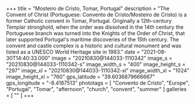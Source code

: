 +++
title = "Mosteiro de Cristo, Tomar, Portugal"
description = "The Convent of Christ (Portuguese: Convento de Cristo/Mosteiro de Cristo) is a former Catholic convent in Tomar, Portugal. Originally a 12th-century Templar stronghold, when the order was dissolved in the 14th century the Portuguese branch was turned into the Knights of the Order of Christ, that later supported Portugal's maritime discoveries of the 15th century. The convent and castle complex is a historic and cultural monument and was listed as a UNESCO World Heritage site in 1983."
date = "2021-08-30T14:40:33.000"
image = "20210830@144033-1110342"
image_s = "20210830@144033-1110342-s"
image_width_s = "400"
image_height_s = "297"
image_xl = "20210830@144033-1110342-xl"
image_width_xl = "1024"
image_height_xl = "760"
gps_latitude = "39.6036879666667"
gps_longitude = "-8.4187513"
phototags = [ "Convento de Cristo", "Europe", "Portugal", "Tomar", "afternoon", "church", "convent", "summer" ]
galleries = [ "" ]
+++
